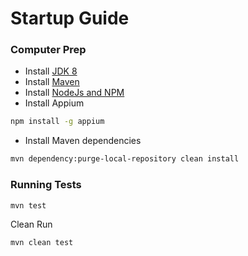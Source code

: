 # Startup Guide

### Computer Prep

- Install [JDK 8](http://www.oracle.com/technetwork/pt/java/javase/downloads/jdk8-downloads-2133151.html)
- Install [Maven](https://maven.apache.org/install.html)
- Install [NodeJs and NPM](https://nodejs.org)
- Install Appium
```bash
npm install -g appium
```
- Install Maven dependencies 
```bash
mvn dependency:purge-local-repository clean install
```

### Running Tests
```bash
mvn test
```

Clean Run
```bash
mvn clean test
```